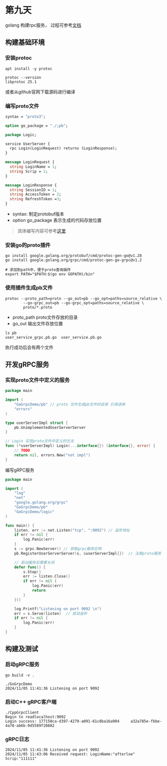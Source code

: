 第九天
===
golang 构建rpc服务， 过程可参考[文档](https://grpc.org.cn/docs/languages/go/)

## 构建基础环境
### 安装protoc
```shell
apt install -y protoc

protoc --version
libprotoc 25.1
```
或者从github官网下载源码进行编译

### 编写proto文件
```protobuf
syntax = "proto3";

option go_package = "./;pb";

package Logic;

service UserServer {
  rpc Login(LoginRequest) returns (LoginResponse);
}

message LoginRequest {
  string LoginName = 1;
  string Scrip = 2;
}

message LoginResponse {
  string SessionID = 1;
  string AccessToken = 2;
  string RefreshToken =3;
}
```
* syntax: 制定protobuf版本  
* option go_package 表示生成的代码存放位置
> 具体编写内容可参考[这里](https://developers.google.com/protocol-buffers)

### 安装go的proto插件
```shell
go install google.golang.org/protobuf/cmd/protoc-gen-go@v1.28
go install google.golang.org/grpc/cmd/protoc-gen-go-grpc@v1.2

# 添加到path中，便于proto查询插件
export PATH="$PATH:$(go env GOPATH)/bin"
```

### 使用插件生成pb文件
```shell
protoc --proto_path=proto --go_out=pb --go_opt=paths=source_relative \
		--go-grpc_out=pb --go-grpc_opt=paths=source_relative \
		proto/*.proto
```
* proto_path proto文件存放的目录
* go_out     输出文件存放位置 

```shell
ls pb
user_service_grpc.pb.go  user_service.pb.go
```
执行成功后会有两个文件

## 开发gRPC服务
### 实现proto文件中定义的服务

```go
package main

import (
	"GoGrpcDemo/pb" // proto 文件生成pb文件的目录 引用进来
	"errors"
)

type userServerImpl struct {
	pb.UnimplementedUserServerServer
}

// Login 实现proto文件中定义的方法
func (*userServerImpl) Login(...interface{}) (interface{}, error) {
	// TODO
	return nil, errors.New("not impl")
}
```
编写gRPC服务
```go
package main

import (
    "log"
    "net"
    "google.golang.org/grpc"
    "GoGrpcDemo/pb"
    "GoGrpcDemo/logic"
)

func main() {
	listen, err := net.Listen("tcp", ":9092") // 监听地址
	if err != nil {
		log.Panic(err)
	}
	s := grpc.NewServer() // 获取grpc服务实例
	pb.RegisterUserServerServer(s, &userServerImpl{})  // 注册proto服务

    // 启动服务后需要关闭
	defer func() {
		s.Stop()
		err := listen.Close()
		if err != nil {
			log.Panic(err)
			return
		}
	}()

	log.Printf("Listening on port 9092 \n")
	err = s.Serve(listen)  // 启动监听
	if err != nil {
		log.Panic(err)
	}
}
```

## 构建及测试
### 启动gRPC服务
```shell
go build -v .

./GoGrpcDemo                  
2024/11/05 11:41:36 Listening on port 9092
```

### 启动C++ gRPC客户端
```shell
./CppGrpcClient
Begin to readlocalhost:9092
Login success: 177150ca-d397-4279-a091-61c8ba16a904 	a32a785e-fbbe-4a78-ab6b-9d5589f20882
```

### gRPC日志
```shell
2024/11/05 11:41:36 Listening on port 9092 
2024/11/05 11:43:06 Received request: LoginName:"afterloe"  Scrip:"111111"
```